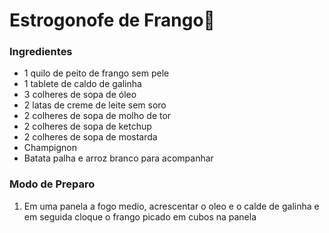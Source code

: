 # Estrogonofe de Frango:chicken:

### Ingredientes

- 1 quilo de peito de frango sem pele
- 1 tablete de caldo de galinha
- 3 colheres de sopa de óleo
- 2 latas de creme de leite sem soro
- 2 colheres de sopa de molho de tor
- 2 colheres de sopa de ketchup
- 2 colheres de sopa de mostarda 
- Champignon
- Batata palha e arroz branco para acompanhar

### Modo de Preparo

1. Em uma panela a fogo medio, acrescentar o oleo e o calde de galinha e em seguida cloque o frango picado em cubos na panela











